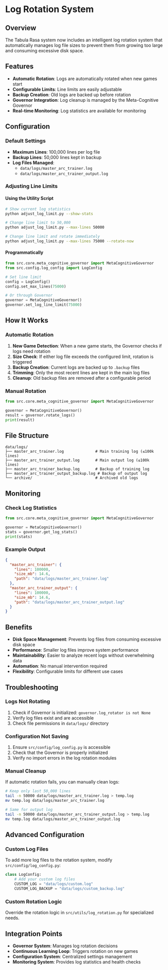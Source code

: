 # Log Rotation System

## Overview

The Tabula Rasa system now includes an intelligent log rotation system that automatically manages log file sizes to prevent them from growing too large and consuming excessive disk space.

## Features

- **Automatic Rotation**: Logs are automatically rotated when new games start
- **Configurable Limits**: Line limits are easily adjustable
- **Backup Creation**: Old logs are backed up before rotation
- **Governor Integration**: Log cleanup is managed by the Meta-Cognitive Governor
- **Real-time Monitoring**: Log statistics are available for monitoring

## Configuration

### Default Settings

- **Maximum Lines**: 100,000 lines per log file
- **Backup Lines**: 50,000 lines kept in backup
- **Log Files Managed**:
  - `data/logs/master_arc_trainer.log`
  - `data/logs/master_arc_trainer_output.log`

### Adjusting Line Limits

#### Using the Utility Script

```bash
# Show current log statistics
python adjust_log_limit.py --show-stats

# Change line limit to 50,000
python adjust_log_limit.py --max-lines 50000

# Change line limit and rotate immediately
python adjust_log_limit.py --max-lines 75000 --rotate-now
```

#### Programmatically

```python
from src.core.meta_cognitive_governor import MetaCognitiveGovernor
from src.config.log_config import LogConfig

# Set line limit
config = LogConfig()
config.set_max_lines(75000)

# Or through Governor
governor = MetaCognitiveGovernor()
governor.set_log_line_limit(75000)
```

## How It Works

### Automatic Rotation

1. **New Game Detection**: When a new game starts, the Governor checks if logs need rotation
2. **Size Check**: If either log file exceeds the configured limit, rotation is triggered
3. **Backup Creation**: Current logs are backed up to `.backup` files
4. **Trimming**: Only the most recent lines are kept in the main log files
5. **Cleanup**: Old backup files are removed after a configurable period

### Manual Rotation

```python
from src.core.meta_cognitive_governor import MetaCognitiveGovernor

governor = MetaCognitiveGovernor()
result = governor.rotate_logs()
print(result)
```

## File Structure

```
data/logs/
├── master_arc_trainer.log              # Main training log (≤100k lines)
├── master_arc_trainer_output.log       # Main output log (≤100k lines)
├── master_arc_trainer_backup.log       # Backup of training log
├── master_arc_trainer_output_backup.log # Backup of output log
└── archive/                            # Archived old logs
```

## Monitoring

### Check Log Statistics

```python
from src.core.meta_cognitive_governor import MetaCognitiveGovernor

governor = MetaCognitiveGovernor()
stats = governor.get_log_stats()
print(stats)
```

### Example Output

```json
{
  "master_arc_trainer": {
    "lines": 100000,
    "size_mb": 14.6,
    "path": "data/logs/master_arc_trainer.log"
  },
  "master_arc_trainer_output": {
    "lines": 100000,
    "size_mb": 14.6,
    "path": "data/logs/master_arc_trainer_output.log"
  }
}
```

## Benefits

- **Disk Space Management**: Prevents log files from consuming excessive disk space
- **Performance**: Smaller log files improve system performance
- **Maintainability**: Easier to analyze recent logs without overwhelming data
- **Automation**: No manual intervention required
- **Flexibility**: Configurable limits for different use cases

## Troubleshooting

### Logs Not Rotating

1. Check if Governor is initialized: `governor.log_rotator is not None`
2. Verify log files exist and are accessible
3. Check file permissions in `data/logs/` directory

### Configuration Not Saving

1. Ensure `src/config/log_config.py` is accessible
2. Check that the Governor is properly initialized
3. Verify no import errors in the log rotation modules

### Manual Cleanup

If automatic rotation fails, you can manually clean logs:

```bash
# Keep only last 50,000 lines
tail -n 50000 data/logs/master_arc_trainer.log > temp.log
mv temp.log data/logs/master_arc_trainer.log

# Same for output log
tail -n 50000 data/logs/master_arc_trainer_output.log > temp.log
mv temp.log data/logs/master_arc_trainer_output.log
```

## Advanced Configuration

### Custom Log Files

To add more log files to the rotation system, modify `src/config/log_config.py`:

```python
class LogConfig:
    # Add your custom log files
    CUSTOM_LOG = "data/logs/custom.log"
    CUSTOM_LOG_BACKUP = "data/logs/custom_backup.log"
```

### Custom Rotation Logic

Override the rotation logic in `src/utils/log_rotation.py` for specialized needs.

## Integration Points

- **Governor System**: Manages log rotation decisions
- **Continuous Learning Loop**: Triggers rotation on new games
- **Configuration System**: Centralized settings management
- **Monitoring System**: Provides log statistics and health checks
